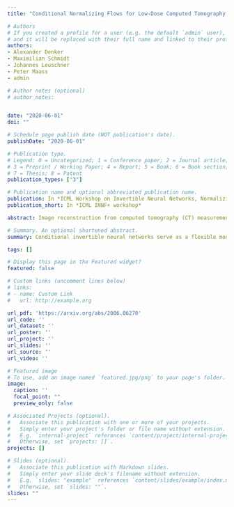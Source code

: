 ```yaml
---
title: "Conditional Normalizing Flows for Low-Dose Computed Tomography Image Reconstruction"

# Authors
# If you created a profile for a user (e.g. the default `admin` user), write the username (folder name) here 
# and it will be replaced with their full name and linked to their profile.
authors:
- Alexander Denker
- Maximilian Schmidt
- Johannes Leuschner
- Peter Maass
- admin

# Author notes (optional)
# author_notes:


date: "2020-06-01"
doi: ""

# Schedule page publish date (NOT publication's date).
publishDate: "2020-06-01"

# Publication type.
# Legend: 0 = Uncategorized; 1 = Conference paper; 2 = Journal article;
# 3 = Preprint / Working Paper; 4 = Report; 5 = Book; 6 = Book section;
# 7 = Thesis; 8 = Patent
publication_types: ["3"]

# Publication name and optional abbreviated publication name.
publication: In *ICML Workshop on Invertible Neural Networks, Normalizing Flows, and Explicit Likelihood Models*
publication_short: In *ICML INNF+ workshop*

abstract: Image reconstruction from computed tomography (CT) measurement is a challenging statistical inverse problem since a high-dimensional conditional distribution needs to be estimated. Based on training data obtained from high-quality reconstructions, we aim to learn a conditional density of images from noisy low-dose CT measurements. To tackle this problem, we propose a hybrid conditional normalizing flow, which integrates the physical model by using the filtered back-projection as conditioner. We evaluate our approach on a low-dose CT benchmark and demonstrate superior performance in terms of structural similarity of our flow-based method compared to other deep learning based approaches. 

# Summary. An optional shortened abstract.
summary: Conditional invertible neural networks serve as a flexible model to reconstruct images from low-dose CT measurements.

tags: []

# Display this page in the Featured widget?
featured: false

# Custom links (uncomment lines below)
# links:
# - name: Custom Link
#   url: http://example.org

url_pdf: 'https://arxiv.org/abs/2006.06270'
url_code: ''
url_dataset: ''
url_poster: ''
url_project: ''
url_slides: ''
url_source: ''
url_video: ''

# Featured image
# To use, add an image named `featured.jpg/png` to your page's folder. 
image:
  caption: ''
  focal_point: ""
  preview_only: false

# Associated Projects (optional).
#   Associate this publication with one or more of your projects.
#   Simply enter your project's folder or file name without extension.
#   E.g. `internal-project` references `content/project/internal-project/index.md`.
#   Otherwise, set `projects: []`.
projects: []

# Slides (optional).
#   Associate this publication with Markdown slides.
#   Simply enter your slide deck's filename without extension.
#   E.g. `slides: "example"` references `content/slides/example/index.md`.
#   Otherwise, set `slides: ""`.
slides: ""
---
```




